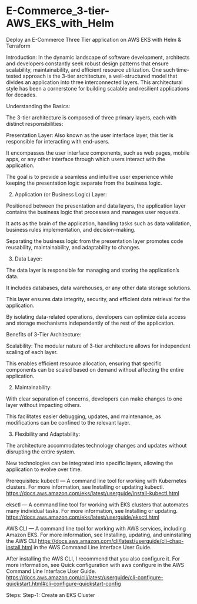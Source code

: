 # E-Commerce_3-tier-AWS_EKS_with_Helm
Deploy an E-Commerce Three Tier application on AWS EKS with Helm &amp; Terraform

Introduction:
In the dynamic landscape of software development, architects and developers constantly seek robust design patterns that ensure scalability, maintainability, and efficient resource utilization. One such time-tested approach is the 3-tier architecture, a well-structured model that divides an application into three interconnected layers. This architectural style has been a cornerstone for building scalable and resilient applications for decades.

Understanding the Basics:

The 3-tier architecture is composed of three primary layers, each with distinct responsibilities:

Presentation Layer:
Also known as the user interface layer, this tier is responsible for interacting with end-users.

It encompasses the user interface components, such as web pages, mobile apps, or any other interface through which users interact with the application.

The goal is to provide a seamless and intuitive user experience while keeping the presentation logic separate from the business logic.

2. Application (or Business Logic) Layer:

Positioned between the presentation and data layers, the application layer contains the business logic that processes and manages user requests.

It acts as the brain of the application, handling tasks such as data validation, business rules implementation, and decision-making.

Separating the business logic from the presentation layer promotes code reusability, maintainability, and adaptability to changes.

3. Data Layer:

The data layer is responsible for managing and storing the application’s data.

It includes databases, data warehouses, or any other data storage solutions.

This layer ensures data integrity, security, and efficient data retrieval for the application.

By isolating data-related operations, developers can optimize data access and storage mechanisms independently of the rest of the application.

Benefits of 3-Tier Architecture:

Scalability:
The modular nature of 3-tier architecture allows for independent scaling of each layer.

This enables efficient resource allocation, ensuring that specific components can be scaled based on demand without affecting the entire application.

2. Maintainability:

With clear separation of concerns, developers can make changes to one layer without impacting others.

This facilitates easier debugging, updates, and maintenance, as modifications can be confined to the relevant layer.

3. Flexibility and Adaptability:

The architecture accommodates technology changes and updates without disrupting the entire system.

New technologies can be integrated into specific layers, allowing the application to evolve over time.

Prerequisites:
kubectl — A command line tool for working with Kubernetes clusters. For more information, see Installing or updating kubectl. https://docs.aws.amazon.com/eks/latest/userguide/install-kubectl.html

eksctl — A command line tool for working with EKS clusters that automates many individual tasks. For more information, see Installing or updating. https://docs.aws.amazon.com/eks/latest/userguide/eksctl.html

AWS CLI — A command line tool for working with AWS services, including Amazon EKS. For more information, see Installing, updating, and uninstalling the AWS CLI https://docs.aws.amazon.com/cli/latest/userguide/cli-chap-install.html in the AWS Command Line Interface User Guide.

After installing the AWS CLI, I recommend that you also configure it. For more information, see Quick configuration with aws configure in the AWS Command Line Interface User Guide. https://docs.aws.amazon.com/cli/latest/userguide/cli-configure-quickstart.html#cli-configure-quickstart-config

Steps:
Step-1: Create an EKS Cluster
